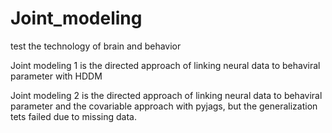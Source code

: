 # Joint_modeling

test the technology of brain and behavior

Joint modeling 1 is the directed approach of linking neural data to behaviral parameter with HDDM

Joint modeling 2 is the directed approach of linking neural data to behaviral parameter and the covariable approach with pyjags, but the generalization tets failed due to missing data.
